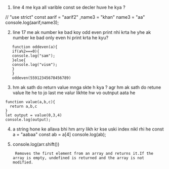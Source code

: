 1. line 4 me kya all varible const se decler huve he kya ?

// "use strict"
const aarif = "aarif2" ,name3 = "khan"
name3 = "aa"
console.log(aarif,name3);

2. line 17 me ak number ke bad koy odd even print nhi krta he yhe ak number ke bad only even hi print krta he kyu?

```
   function oddeven(a){
   if(a%2===0){
   console.log("sam");
   }else{
   console.log("vism");
   }
   }
   oddeven(55912345678456789)
```

3.  hm ak sath do return value mnga skte h kya ? agr hm ak sath do retune value lte he to jo last me valur likhte hw vo outnput aata he

```
function value(a,b,c){
  return a,b,c
}
let output = value(0,3,4)
console.log(output);
```

4. a string hone ke allava bhi hm arry likh kr kse uski index nikl rhi he
   const a = "aabaa"
   const ab = a[4]
   console.log(ab);

5. console.log(arr.shift())

   ```
    Removes the first element from an array and returns it.If the array is empty, undefined is returned and the array is not modified.
   ```
